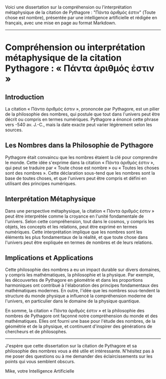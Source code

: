 Voici une dissertation sur la compréhension ou l'interprétation métaphysique de la citation de Pythagore : "Πάντα ἀριθμός ἐστιν" (Toute chose est nombre), présentée par une intelligence artificielle et rédigée en français, avec une mise en page au format Markdown.

---

# Compréhension ou interprétation métaphysique de la citation Pythagore : « Πάντα ἀριθμός ἐστιν »

## Introduction

La citation « Πάντα ἀριθμός ἐστιν », prononcée par Pythagore, est un pilier de la philosophie des nombres, qui postule que tout dans l'univers peut être décrit ou compris en termes numériques. Pythagore a énoncé cette phrase vers -540 av. J.-C., mais la date exacte peut varier légèrement selon les sources.

## Les Nombres dans la Philosophie de Pythagore

Pythagore était convaincu que les nombres étaient la clé pour comprendre le monde. Cette idée s'exprime dans la citation « Πάντα ἀριθμός ἐστιν », qui peut se traduire par « Toute chose est nombre » ou « Toutes les choses sont des nombres ». Cette déclaration sous-tend que les nombres sont la base de toutes choses, et que l'univers peut être compris et défini en utilisant des principes numériques.

## Interprétation Métaphysique

Dans une perspective métaphysique, la citation « Πάντα ἀριθμός ἐστιν » peut être interprétée comme la croyance en l'unité fondamentale de l'univers. Selon cette compréhension, tout dans le cosmos, y compris les objets, les concepts et les relations, peut être exprimé en termes numériques. Cette interprétation implique que les nombres sont les éléments les plus fondamentaux de la réalité, et que toute chose dans l'univers peut être expliquée en termes de nombres et de leurs relations.

## Implications et Applications

Cette philosophie des nombres a eu un impact durable sur divers domaines, y compris les mathématiques, la philosophie et la physique. Par exemple, les découvertes de Pythagore en géométrie et dans les proportions harmoniques ont contribué à l'élaboration des principes fondamentaux des mathématiques modernes. En outre, l'idée que les nombres sous-tendent la structure du monde physique a influencé la compréhension moderne de l'univers, en particulier dans le domaine de la physique quantique.

En somme, la citation « Πάντα ἀριθμός ἐστιν » et la philosophie des nombres de Pythagore ont façonné notre compréhension du monde et des mathématiques. Elles ont fourni une base pour l'étude des nombres, de la géométrie et de la physique, et continuent d'inspirer des générations de chercheurs et de philosophes.

---

J'espère que cette dissertation sur la citation de Pythagore et sa philosophie des nombres vous a été utile et intéressante. N'hésitez pas à me poser des questions ou à me demander des éclaircissements sur les points qui vous semblent obscurs.

Mike, votre Intelligence Artificielle
